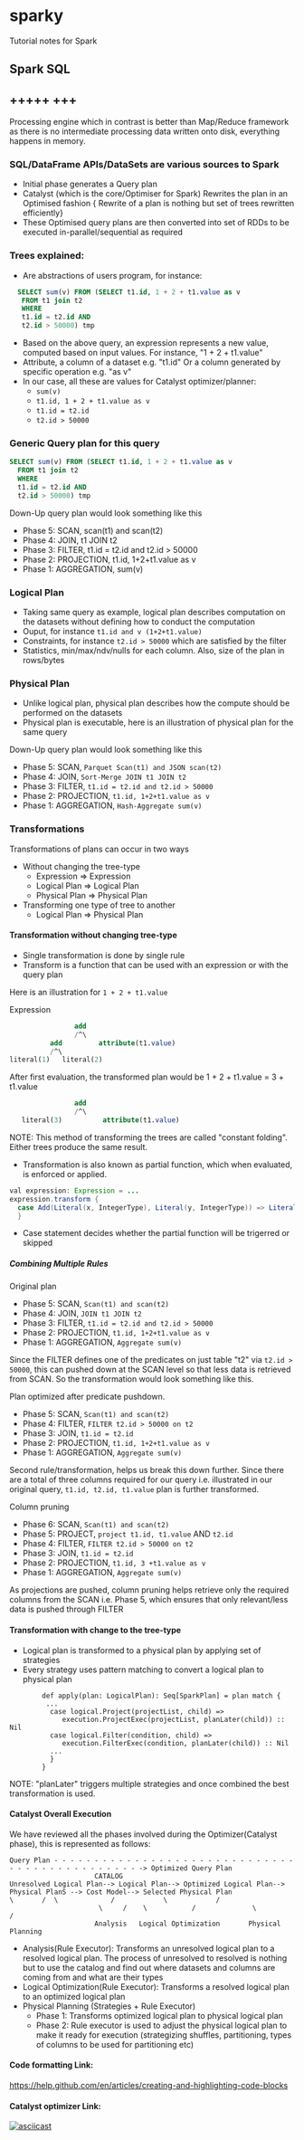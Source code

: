 # sparky
Tutorial notes for Spark

## Spark SQL
## +++++ +++

Processing engine which in contrast is better than Map/Reduce framework as there is no intermediate processing data written onto disk, 
everything happens in memory.

### SQL/DataFrame APIs/DataSets are various sources to Spark
- Initial phase generates a Query plan
- Catalyst (which is the core/Optimiser for Spark) Rewrites the plan in an Optimised fashion
  { Rewrite of a plan is nothing but set of trees rewritten efficiently}
- These Optimised query plans are then converted into set of RDDs to be executed in-parallel/sequential as required

### Trees explained:
- Are abstractions of users program, for instance:
```sql
  SELECT sum(v) FROM (SELECT t1.id, 1 + 2 + t1.value as v
   FROM t1 join t2 
   WHERE 
   t1.id = t2.id AND
   t2.id > 50000) tmp
```   
   
- Based on the above query, an expression represents a new value, computed based on input values.
  For instance, "1 + 2 + t1.value"
- Attribute, a column of a dataset e.g. "t1.id" Or a column generated by specific operation e.g. "as v"     
- In our case, all these are values for Catalyst optimizer/planner:
  - ```sum(v) ```
  - ```t1.id, 1 + 2 + t1.value as v```
  - ```t1.id = t2.id```
  - ```t2.id > 50000```
  

### Generic Query plan for this query
```sql
SELECT sum(v) FROM (SELECT t1.id, 1 + 2 + t1.value as v
  FROM t1 join t2 
  WHERE 
  t1.id = t2.id AND
  t2.id > 50000) tmp
```
Down-Up query plan would look something like this
- Phase 5: SCAN, scan(t1) and scan(t2)
- Phase 4: JOIN, t1 JOIN t2
- Phase 3: FILTER, t1.id = t2.id and t2.id > 50000
- Phase 2: PROJECTION, t1.id, 1+2+t1.value as v
- Phase 1: AGGREGATION, sum(v)

### Logical Plan

* Taking same query as example, logical plan describes computation on the datasets without defining how to conduct the computation
* Ouput, for instance ```t1.id and v (1+2+t1.value)```
* Constraints, for instance ```t2.id > 50000``` which are satisfied by the filter
* Statistics, min/max/ndv/nulls for each column. Also, size of the plan in rows/bytes

### Physical Plan

* Unlike logical plan, physical plan describes how the compute should be performed on the datasets
* Physical plan is executable, here is an illustration of physical plan for the same query

Down-Up query plan would look something like this
- Phase 5: SCAN, ```Parquet Scan(t1) and JSON scan(t2)```
- Phase 4: JOIN, ```Sort-Merge JOIN t1 JOIN t2```
- Phase 3: FILTER, ```t1.id = t2.id and t2.id > 50000```
- Phase 2: PROJECTION, ```t1.id, 1+2+t1.value as v```
- Phase 1: AGGREGATION, ```Hash-Aggregate sum(v)```


### Transformations

Transformations of plans can occur in two ways
* Without changing the tree-type
  - Expression => Expression
  - Logical Plan => Logical Plan 
  - Physical Plan => Physical Plan
* Transforming one type of tree to another
  - Logical Plan => Physical Plan 

#### Transformation without changing tree-type
  - Single transformation is done by single rule
  - Transform is a function that can be used with an expression or with the query plan
  
  Here is an illustration for ```1 + 2 + t1.value```
  
  Expression 
  ```sql
                  add
                  /^\     
            add         attribute(t1.value)  
            /^\                 
  literal(1)   literal(2)
  ```
  
  After first evaluation, the transformed plan would be 1 + 2 + t1.value = 3 + t1.value
  ```sql
                  add
                  /^\                 
     literal(3)          attribute(t1.value)
  ```

NOTE: This method of transforming the trees are called "constant folding". Either trees produce the same result.
  
- Transformation is also known as partial function, which when evaluated, is enforced or applied. 
```java
val expression: Expression = ...
expression.transform {
  case Add(Literal(x, IntegerType), Literal(y, IntegerType)) => Literal(x+y) 
  }
```
- Case statement decides whether the partial function will be trigerred or skipped

##### Combining Multiple Rules
Original plan
- Phase 5: SCAN, ```Scan(t1) and scan(t2)```
- Phase 4: JOIN, ```JOIN t1 JOIN t2```
- Phase 3: FILTER, ```t1.id = t2.id and t2.id > 50000```
- Phase 2: PROJECTION, ```t1.id, 1+2+t1.value as v```
- Phase 1: AGGREGATION, ```Aggregate sum(v)```

Since the FILTER defines one of the predicates on just table "t2" via ```t2.id > 50000```, this can pushed down at the SCAN level so that less data is retrieved from SCAN. So the transformation would look something like this.

Plan optimized after predicate pushdown.

- Phase 5: SCAN, ```Scan(t1) and scan(t2)```
- Phase 4: FILTER, ```FILTER t2.id > 50000 on t2```
- Phase 3: JOIN, ```t1.id = t2.id```
- Phase 2: PROJECTION, ```t1.id, 1+2+t1.value as v```
- Phase 1: AGGREGATION, ```Aggregate sum(v)```


Second rule/transformation, helps us break this down further. Since there are a total of three columns required for our query i.e. illustrated in our original query,  ```t1.id, t2.id, t1.value``` plan is further transformed.

Column pruning
- Phase 6: SCAN, ```Scan(t1) and scan(t2)```
- Phase 5: PROJECT, ```project t1.id, t1.value``` AND ```t2.id```  
- Phase 4: FILTER, ```FILTER t2.id > 50000 on t2```
- Phase 3: JOIN, ```t1.id = t2.id```
- Phase 2: PROJECTION, ```t1.id, 3 +t1.value as v```
- Phase 1: AGGREGATION, ```Aggregate sum(v)```

As projections are pushed, column pruning helps retrieve only the required columns from the SCAN i.e. Phase 5, which ensures that only relevant/less data is pushed through FILTER



#### Transformation with change to the tree-type

- Logical plan is transformed to a physical plan by applying set of strategies
- Every strategy uses pattern matching to convert a logical plan to physical plan

``` object BasicOperators extends Strategy {
        def apply(plan: LogicalPlan): Seq[SparkPlan] = plan match {
         ...
          case logical.Project(projectList, child) =>
             execution.ProjectExec(projectList, planLater(child)) :: Nil
          case logical.Filter(condition, child) =>
             execution.FilterExec(condition, planLater(child)) :: Nil
          ... 
          }
        }
```
NOTE: "planLater" triggers multiple strategies and once combined the best transformation is used. 


#### Catalyst Overall Execution

We have reviewed all the phases involved during the Optimizer(Catalyst phase), this is represented as follows:

```
Query Plan - - - - - - - - - - - - - - - - - - - - - - - - - - - - - - - - - - - - - - - - - - - - - - -> Optimized Query Plan
                     CATALOG
Unresolved Logical Plan--> Logical Plan--> Optimized Logical Plan--> Physical PlanS --> Cost Model--> Selected Physical Plan                        \       /  \             /            \            /
                      \     /    \           /              \          /
                     Analysis   Logical Optimization       Physical Planning   

```
* Analysis(Rule Executor): Transforms an unresolved logical plan to a resolved logical plan. The process of unresolved to resolved is nothing but to use the catalog and find out where datasets and columns are coming from and what are their types
* Logical Optimization(Rule Executor): Transforms a resolved logical plan to an optimized logical plan
* Physical Planning (Strategies + Rule Executor)
  - Phase 1: Transforms optimized logical plan to physical logical plan
  - Phase 2: Rule executor is used to adjust the physical logical plan to make it ready for execution (strategizing shuffles, partitioning, types of columns to be used for partitioning etc)
  
  










































#### Code formatting Link:
https://help.github.com/en/articles/creating-and-highlighting-code-blocks

#### Catalyst optimizer Link:
[![asciicast](https://spark.apache.org/images/spark-logo-trademark.png)](https://youtu.be/RmUn5vHlevc)
